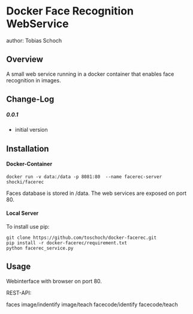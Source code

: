 Docker Face Recognition WebService
===============================
author: Tobias Schoch

Overview
--------

A small web service running in a docker container that enables face recognition in images.


Change-Log
----------
##### 0.0.1
* initial version


Installation
------------

#### Docker-Container
```
docker run -v data:/data -p 8081:80  --name facerec-server shocki/facerec
```
Faces database is stored in /data. The web services are exposed on port 80.

#### Local Server
To install use pip:

    git clone https://github.com/toschoch/docker-facerec.git
    pip install -r docker-facerec/requirement.txt
    python facerec_service.py

Usage
-----

Webinterface with browser on port 80.

REST-API:

faces
image/indentify
image/teach
facecode/identify
facecode/teach
